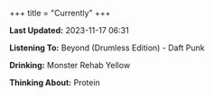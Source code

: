 +++
title = "Currently"
+++

**Last Updated:** 2023-11-17 06:31

**Listening To:** Beyond (Drumless Edition) - Daft Punk

**Drinking:** Monster Rehab Yellow

**Thinking About:** Protein
